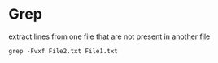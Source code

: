 # Grep



extract lines from one file that are not present in another file


```
grep -Fvxf File2.txt File1.txt
```




